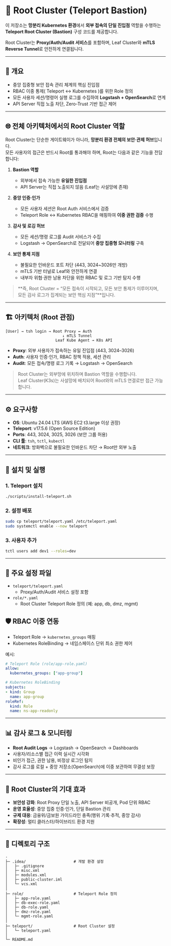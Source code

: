 # 🔐 Root Cluster (Teleport Bastion)

이 저장소는 **망분리 Kubernetes 환경**에서 **외부 접속의 단일 진입점** 역할을 수행하는  **Teleport Root Cluster (Bastion)** 구성 코드를 제공합니다.  

Root Cluster는 **Proxy/Auth/Audit 서비스**를 포함하며,  Leaf Cluster와 **mTLS Reverse Tunnel**로 안전하게 연결됩니다.  

---

## 📑 개요
- 중앙 집중형 보안 접속 관리 체계의 핵심 진입점  
- RBAC 이중 통제( Teleport ↔ Kubernetes )를 위한 Role 정의  
- 모든 사용자 세션/명령어 실행 로그를 수집하여 **Logstash + OpenSearch**로 연계  
- API Server 직접 노출 차단, Zero-Trust 기반 접근 제어  

---

## 🌐 전체 아키텍처에서의 Root Cluster 역할

Root Cluster는 단순한 게이트웨이가 아니라, **망분리 환경 전체의 보안·관제 허브**입니다.  
모든 사용자의 접근은 반드시 Root를 통과해야 하며, Root는 다음과 같은 기능을 전담합니다:

1. **Bastion 역할**  
   - 외부에서 접속 가능한 **유일한 진입점**  
   - API Server는 직접 노출되지 않음 (Leaf는 사설망에 존재)  

2. **중앙 인증·인가**  
   - 모든 사용자 세션은 Root Auth 서비스에서 검증  
   - Teleport Role ↔ Kubernetes RBAC을 매핑하여 **이중 권한 검증** 수행  

3. **감사 및 로깅 허브**  
   - 모든 세션/명령 로그를 Audit 서비스가 수집  
   - Logstash → OpenSearch로 전달되어 **중앙 집중형 모니터링** 구축  

4. **보안 통제 지점**  
   - 불필요한 인바운드 포트 차단 (443, 3024~3026만 개방)  
   - mTLS 기반 터널로 Leaf와 안전하게 연결  
   - 내부자 위협·권한 남용 차단을 위한 RBAC 및 로그 기반 탐지 수행  

> **즉, Root Cluster = “모든 접속이 시작되고, 모든 보안 통제가 이루어지며,  
> 모든 감사 로그가 집계되는 보안 핵심 지점”**입니다.

---

## 🏗 아키텍처 (Root 관점)

```
[User] → tsh login → Root Proxy ↔ Auth
                         ↓ mTLS Tunnel
                      Leaf Kube Agent → K8s API
```

- **Proxy**: 외부 사용자가 접속하는 유일 진입점 (443, 3024–3026)  
- **Auth**: 사용자 인증·인가, RBAC 정책 적용, 세션 관리  
- **Audit**: 모든 접속/명령 로그 기록 → Logstash → OpenSearch  

> Root Cluster는 외부망에 위치하며 Bastion 역할을 수행합니다.  
> Leaf Cluster(K3s)는 사설망에 배치되어 Root와의 mTLS 연결로만 접근 가능합니다.

---

## ⚙️ 요구사항
- **OS**: Ubuntu 24.04 LTS (AWS EC2 t3.large 이상 권장)  
- **Teleport**: v17.5.6 (Open Source Edition)  
- **Ports**: 443, 3024, 3025, 3026 (보안 그룹 허용)  
- **CLI 툴**: `tsh`, `tctl`, `kubectl`  
- **네트워크**: 방화벽으로 불필요한 인바운드 차단 → Root만 외부 노출  

---

## 🚀 설치 및 실행

### 1. Teleport 설치
```bash
./scripts/install-teleport.sh
```

### 2. 설정 배포
```bash
sudo cp teleport/teleport.yaml /etc/teleport.yaml
sudo systemctl enable --now teleport
```

### 3. 사용자 추가
```bash
tctl users add dev1 --roles=dev
```

---

## 📝 주요 설정 파일
- `teleport/teleport.yaml`  
  - Proxy/Auth/Audit 서비스 설정 포함  
- `role/*.yaml`  
  - Root Cluster Teleport Role 정의 (예: app, db, dmz, mgmt)  

## 🛡 RBAC 이중 연동
- Teleport Role → `kubernetes_groups` 매핑  
- Kubernetes RoleBinding → 네임스페이스 단위 최소 권한 제어  

예시:
```yaml
# Teleport Role (role/app-role.yaml)
allow:
  kubernetes_groups: ["app-group"]
```

```yaml
# Kubernetes RoleBinding
subjects:
- kind: Group
  name: app-group
roleRef:
  kind: Role
  name: ns-app-readonly
```

---

## 📊 감사 로그 & 모니터링
- **Root Audit Logs** → Logstash → OpenSearch → Dashboards  
- 사용자/리소스별 접근 이력 실시간 시각화  
- 비인가 접근, 권한 남용, 비정상 로그인 탐지  
- 감사 로그를 로컬 + 중앙 저장소(OpenSearch)에 이중 보관하여 무결성 보장

---

## 🌟 Root Cluster의 기대 효과
- **보안성 강화**: Root Proxy 단일 노출, API Server 비공개, Pod 단위 RBAC  
- **운영 효율성**: 중앙 집중 인증·인가, 단일 Bastion 관리  
- **규제 대응**: 금융위/금보원 가이드라인 충족(행위 기록·추적, 중앙 감사)  
- **확장성**: 멀티 클러스터/하이브리드 환경 지원  

---

## 📂 디렉토리 구조

```
.
├─ .idea/                     # 개발 환경 설정
│   ├─ .gitignore
│   ├─ misc.xml
│   ├─ modules.xml
│   ├─ public-cluster.iml
│   └─ vcs.xml
│
├─ role/                      # Teleport Role 정의
│   ├─ app-role.yaml
│   ├─ db-exec-role.yaml
│   ├─ db-role.yaml
│   ├─ dmz-role.yaml
│   └─ mgmt-role.yaml
│
├─ teleport/                  # Root Cluster 설정
│   └─ teleport.yaml
│
└─ README.md
```
